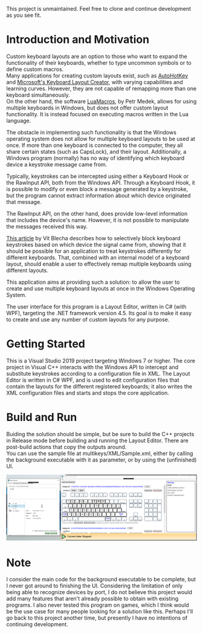 This project is unmaintained. Feel free to clone and continue development as you see fit.

# Introduction and Motivation

Custom keyboard layouts are an option to those who want to expand the functionality of their keyboards, whether to type uncommon symbols or to define custom macros.  
Many applications for creating custom layouts exist, such as [AutoHotKey][autohotkey] and [Microsoft's Keyboard Layout Creator][msklc], with varying capabilities and learning curves. However, they are not capable of remapping more than one keyboard simultaneously.  
On the other hand, the software [LuaMacros][luamacros], by Petr Medek, allows for using multiple keyboards in Windows, but does not offer custom layout functionality. It is instead focused on executing macros written in the Lua language.

The obstacle in implementing such functionality is that the Windows operating system does not allow for multiple keyboard layouts to be used at once. If more than one keyboard is connected to the computer, they all share certain states (such as CapsLock), and their layout. Additionally, a Windows program (normally) has no way of identifying which keyboard device a keystroke message came from.

Typically, keystrokes can be intercepted using either a Keyboard Hook or the RawInput API, both from the Windows API. Through a Keyboard Hook, it is possible to modify or even block a message generated by a keystroke, but the program cannot extract information about which device originated that message.

The RawInput API, on the other hand, does provide low-level information that includes the device's name. However, it is not possible to manipulate the messages received this way.

[This article][blecha on remapping] by Vít Blecha describes how to selectively block keyboard keystrokes based on which device the signal came from, showing that it should be possible for an application to treat keystrokes differently for different keyboards. That, combined with an internal model of a keyboard layout, should enable a user to effectively remap multiple keyboards using different layouts.

This application aims at providing such a solution: to allow the user to create and use multiple keyboard layouts at once in the Windows Operating System.

The user interface for this program is a Layout Editor, written in C# (with WPF), targeting the .NET framework version 4.5. Its goal is to make it easy to create and use any number of custom layouts for any purpose.

# Getting Started

This is a Visual Studio 2019 project targeting Windows 7 or higher. The core project in Visual C++ interacts with the Windows API to intercept and substitute keystrokes according to a configuration file in XML. The Layout Editor is written in C# WPF, and is used to edit configuration files that contain the layouts for the different registered keyboards; it also writes the XML configuration files and starts and stops the core application.

# Build and Run

Buiding the solution should be simple, but be sure to build the C++ projects in Release mode before building and running the Layout Editor. There are post-build actions that copy the outputs around.  
You can use the sample file at multikeys/XML/Sample.xml, either by calling the background executable with it as parameter, or by using the (unfinished) UI.

![screenshot](./multikeys/image/image1.png)

# Note

I consider the main code for the background executable to be complete, but I never got around to finishing the UI. Considering the limitation of only being able to recognize devices by port, I do not believe this project would add many features that aren't already possible to obtain with existing programs. I also never tested this program on games, which I think would be the use case for many people looking for a solution like this. Perhaps I'll go back to this project another time, but presently I have no intentions of continuing development.

[autohotkey]: https://autohotkey.com/
[msklc]: https://msdn.microsoft.com/en-us/globalization/keyboardlayouts.aspx
[blecha on remapping]: https://www.codeproject.com/Articles/716591/Combining-Raw-Input-and-keyboard-Hook-to-selective
[luamacros]: https://github.com/me2d13/luamacros
